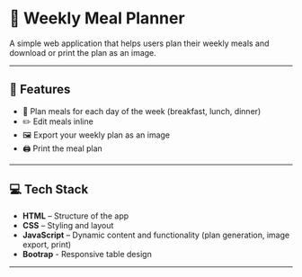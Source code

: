 # 🥗 Weekly Meal Planner

A simple web application that helps users plan their weekly meals and download or print the plan as an image.

---

## 📌 Features

- 📅 Plan meals for each day of the week (breakfast, lunch, dinner)
- ✏️ Edit meals inline
- 🖼️ Export your weekly plan as an image
- 🖨️ Print the meal plan

---

## 💻 Tech Stack

- **HTML** – Structure of the app
- **CSS** – Styling and layout
- **JavaScript** – Dynamic content and functionality (plan generation, image export, print)
- **Bootrap** - Responsive table design

---
